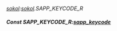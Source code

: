 _[sokol](../../modules/sokol/sokol-module.md):[sokol](../../modules/sokol/sokol-module.md).SAPP\_KEYCODE\_R_
##### Const SAPP\_KEYCODE\_R:[sapp_keycode](../../modules/sokol/sokol-sapp_keycode.md)
